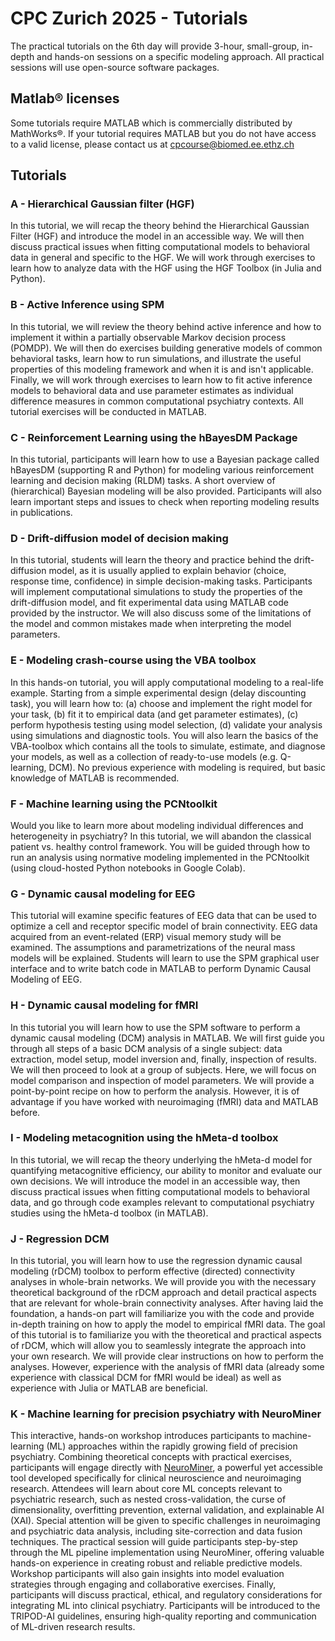 # CPC Zurich 2025 - Tutorials

The practical tutorials on the 6th day will provide 3-hour, small-group, in-depth and hands-on sessions on a specific modeling approach. All practical sessions will use open-source software packages. 

## Matlab® licenses
Some tutorials require MATLAB which is commercially distributed by MathWorks®. If your tutorial requires MATLAB but you do not have access to a valid license, please contact us at [cpcourse@biomed.ee.ethz.ch](mailto:cpcourse@biomed.ee.ethz.ch)


## Tutorials

### A - Hierarchical Gaussian filter (HGF)
In this tutorial, we will recap the theory behind the Hierarchical Gaussian Filter (HGF) and introduce the model in an accessible way. We will then discuss practical issues when fitting computational models to behavioral data in general and specific to the HGF. We will work through exercises to learn how to analyze data with the HGF using the HGF Toolbox (in Julia and Python).

### B - Active Inference using SPM
In this tutorial, we will review the theory behind active inference and how to implement it within a partially observable Markov decision process (POMDP). We will then do exercises building generative models of common behavioral tasks, learn how to run simulations, and illustrate the useful properties of this modeling framework and when it is and isn't applicable. Finally, we will work through exercises to learn how to fit active inference models to behavioral data and use parameter estimates as individual difference measures in common computational psychiatry contexts. All tutorial exercises will be conducted in MATLAB.

### C - Reinforcement Learning using the hBayesDM Package
In this tutorial, participants will learn how to use a Bayesian package called hBayesDM (supporting R and Python) for modeling various reinforcement learning and decision making (RLDM) tasks. A short overview of (hierarchical) Bayesian modeling will be also provided. Participants will also learn important steps and issues to check when reporting modeling results in publications.

### D - Drift-diffusion model of decision making
In this tutorial, students will learn the theory and practice behind the drift-diffusion model, as it is usually applied to explain behavior (choice, response time, confidence) in simple decision-making tasks. Participants will implement computational simulations to study the properties of the drift-diffusion model, and fit experimental data using MATLAB code provided by the instructor. We will also discuss some of the limitations of the model and common mistakes made when interpreting the model parameters.

### E - Modeling crash-course using the VBA toolbox
In this hands-on tutorial, you will apply computational modeling to a real-life example. Starting from a simple experimental design (delay discounting task), you will learn how to: (a) choose and implement the right model for your task, (b) fit it to empirical data (and get parameter estimates), (c) perform hypothesis testing using model selection, (d) validate your analysis using simulations and diagnostic tools. You will also learn the basics of the VBA-toolbox which contains all the tools to simulate, estimate, and diagnose your models, as well as a collection of ready-to-use models (e.g. Q-learning, DCM). No previous experience with modeling is required, but basic knowledge of MATLAB is recommended.

### F - Machine learning using the PCNtoolkit
Would you like to learn more about modeling individual differences and heterogeneity in psychiatry? In this tutorial, we will abandon the classical patient vs. healthy control framework. You will be guided through how to run an analysis using normative modeling implemented in the PCNtoolkit (using cloud-hosted Python notebooks in Google Colab).

### G - Dynamic causal modeling for EEG
This tutorial will examine specific features of EEG data that can be used to optimize a cell and receptor specific model of brain connectivity. EEG data acquired from an event-related (ERP) visual memory study will be examined. The assumptions and parametrizations of the neural mass models will be explained. Students will learn to use the SPM graphical user interface and to write batch code in MATLAB to perform Dynamic Causal Modeling of EEG.

### H - Dynamic causal modeling for fMRI
In this tutorial you will learn how to use the SPM software to perform a dynamic causal modeling (DCM) analysis in MATLAB. We will first guide you through all steps of a basic DCM analysis of a single subject: data extraction, model setup, model inversion and, finally, inspection of results. We will then proceed to look at a group of subjects. Here, we will focus on model comparison and inspection of model parameters. We will provide a point-by-point recipe on how to perform the analysis. However, it is of advantage if you have worked with neuroimaging (fMRI) data and MATLAB before.

### I - Modeling metacognition using the hMeta-d toolbox
In this tutorial, we will recap the theory underlying the hMeta-d model for quantifying metacognitive efficiency, our ability to monitor and evaluate our own decisions. We will introduce the model in an accessible way, then discuss practical issues when fitting computational models to behavioral data, and go through code examples relevant to computational psychiatry studies using the hMeta-d toolbox (in MATLAB).

### J - Regression DCM
In this tutorial, you will learn how to use the regression dynamic causal modeling (rDCM) toolbox to perform effective (directed) connectivity analyses in whole-brain networks. We will provide you with the necessary theoretical background of the rDCM approach and detail practical aspects that are relevant for whole-brain connectivity analyses. After having laid the foundation, a hands-on part will familiarize you with the code and provide in-depth training on how to apply the model to empirical fMRI data. The goal of this tutorial is to familiarize you with the theoretical and practical aspects of rDCM, which will allow you to seamlessly integrate the approach into your own research. We will provide clear instructions on how to perform the analyses. However, experience with the analysis of fMRI data (already some experience with classical DCM for fMRI would be ideal) as well as experience with Julia or MATLAB are beneficial.

### K - Machine learning for precision psychiatry with NeuroMiner
This interactive, hands-on workshop introduces participants to machine-learning (ML) approaches within the rapidly growing field of precision psychiatry. Combining theoretical concepts with practical exercises, participants will engage directly with [NeuroMiner](https://github.com/neurominer-git/NeuroMiner_1.3), a powerful yet accessible tool developed specifically for clinical neuroscience and neuroimaging research. Attendees will learn about core ML concepts relevant to psychiatric research, such as nested cross-validation, the curse of dimensionality, overfitting prevention, external validation, and explainable AI (XAI). Special attention will be given to specific challenges in neuroimaging and psychiatric data analysis, including site-correction and data fusion techniques. The practical session will guide participants step-by-step through the ML pipeline implementation using NeuroMiner, offering valuable hands-on experience in creating robust and reliable predictive models. Workshop participants will also gain insights into model evaluation strategies through engaging and collaborative exercises. Finally, participants will discuss practical, ethical, and regulatory considerations for integrating ML into clinical psychiatry. Participants will be introduced to the TRIPOD-AI guidelines, ensuring high-quality reporting and communication of ML-driven research results.